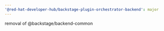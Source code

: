 ```yaml
---
'@red-hat-developer-hub/backstage-plugin-orchestrator-backend': major
---
```


removal of @backstage/backend-common

